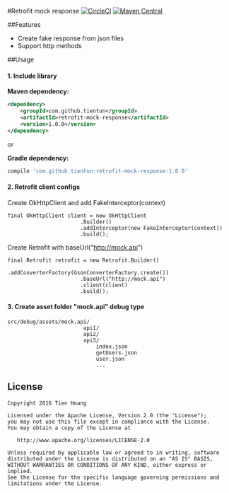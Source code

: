 #Retrofit mock response [![CircleCI](https://circleci.com/gh/tientun/Android-Retrofit-Mock-Response/tree/master.svg?style=svg)](https://circleci.com/gh/tientun/Android-Retrofit-Mock-Response/tree/master) [![Maven Central](https://maven-badges.herokuapp.com/maven-central/com.github.tientun/retrofit-mock-response/badge.svg)](https://maven-badges.herokuapp.com/maven-central/com.github.tientun/retrofit-mock-response)

##Features
* Create fake response from json files
* Support http methods

##Usage
#### 1. Include library
**Maven dependency:**
``` xml
<dependency>
	<groupId>com.github.tientun</groupId>
	<artifactId>retrofit-mock-response</artifactId>
	<version>1.0.0</version>
</dependency>
```

or

**Gradle dependency:**
``` groovy
compile 'com.github.tientun:retrofit-mock-response:1.0.0'
```

#### 2. Retrofit client configs
Create OkHttpClient and add FakeInterceptor(context)
```
final OkHttpClient client = new OkHttpClient
                       .Builder()
                       .addInterceptor(new FakeInterceptor(context))
                       .build();
```

Create Retrofit with baseUrl("http://mock.api")

```
final Retrofit retrofit = new Retrofit.Builder()
                       .addConverterFactory(GsonConverterFactory.create())
                       .baseUrl("http://mock.api")
                       .client(client)
                       .build();
```

#### 3. Create asset folder "mock.api" debug type

```
src/debug/assets/mock.api/
                        api1/
                        api2/
                        api3/
                            index.json
                            getUsers.json
                            user.json
                            ...
```

## License

    Copyright 2016 Tien Hoang

    Licensed under the Apache License, Version 2.0 (the "License");
    you may not use this file except in compliance with the License.
    You may obtain a copy of the License at

       http://www.apache.org/licenses/LICENSE-2.0

    Unless required by applicable law or agreed to in writing, software
    distributed under the License is distributed on an "AS IS" BASIS,
    WITHOUT WARRANTIES OR CONDITIONS OF ANY KIND, either express or implied.
    See the License for the specific language governing permissions and
    limitations under the License.